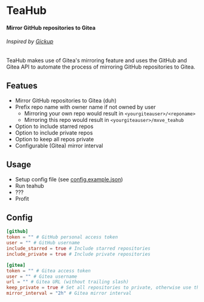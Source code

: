 # TeaHub
#### Mirror GitHub repositories to Gitea
###### Inspired by [Gickup](https://github.com/cooperspencer/gickup)

TeaHub makes use of Gitea's mirroring feature and uses the GitHub and Gitea API to automate the process of mirroring GitHub repositories to Gitea.

## Featues
- Mirror GitHub repositories to Gitea (duh)
- Prefix repo name with owner name if not owned by user
  - Mirroring your own repo would result in `<yourgiteauser>/<reponame>`
  - Mirroring this repo would result in `<yourgiteauser>/mxve_teahub`
- Option to include starred repos
- Option to include private repos
- Option to keep all repos private
- Configurable (Gitea) mirror interval

## Usage
- Setup config file (see [config.example.json](config.example.json))
- Run teahub
- ???
- Profit

## Config
```toml
[github]
token = "" # GitHub personal access token
user = "" # GitHub username
include_starred = true # Include starred repositories
include_private = true # Include private repositories

[gitea]
token = "" # Gitea access token
user = "" # Gitea username
url = "" # Gitea URL (without trailing slash)
keep_private = true # Set all repositories to private, otherwise use the same visibility as on GitHub
mirror_interval = "2h" # Gitea mirror interval
```